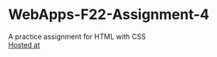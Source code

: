 # WebApps-F22-Assignment-4
A practice assignment for HTML with CSS  
[Hosted at](https://44-563-web-apps-f22.github.io/44563-webapps-assignment-4-harithareddy630/)

